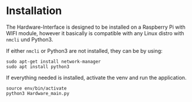 # Installation

The Hardware-Interface is designed to be installed on a Raspberry Pi with WIFI module, however it basically is compatible with any Linux distro with `nmcli` und Python3.

If either `nmcli` or Python3 are not installed, they can be by using:

```
sudo apt-get install network-manager
sudo apt install python3
```

If everything needed is installed, activate the venv and run the application.

```
source env/bin/activate
python3 Hardware_main.py
```
